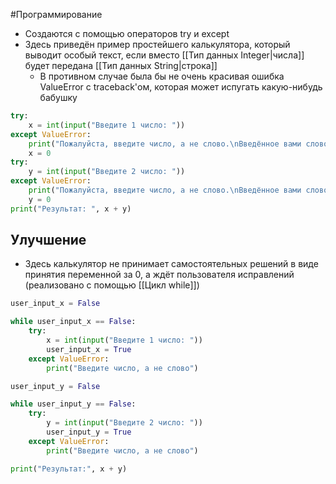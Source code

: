 #Программирование 
- Создаются с помощью операторов try и except
- Здесь приведён пример простейшего калькулятора, который выводит особый текст, если вместо [[Тип данных Integer|числа]] будет передана [[Тип данных String|строка]] 
	- В противном случае была бы не очень красивая ошибка ValueError c traceback'ом, которая может испугать какую-нибудь бабушку 
```python
try:
    x = int(input("Введите 1 число: "))
except ValueError:
    print("Пожалуйста, введите число, а не слово.\nВведённое вами слово будет принято за 0")
    x = 0
try:
    y = int(input("Введите 2 число: "))
except ValueError:
    print("Пожалуйста, введите число, а не слово.\nВведённое вами слово было принято за 0")
    y = 0
print("Результат: ", x + y)
```
## Улучшение 
- Здесь калькулятор не принимает самостоятельных решений в виде принятия переменной за 0, а ждёт пользователя исправлений (реализовано с помощью [[Цикл while]])
```python
user_input_x = False

while user_input_x == False:
    try:
        x = int(input("Введите 1 число: "))
        user_input_x = True
    except ValueError:
        print("Введите число, а не слово")

user_input_y = False

while user_input_y == False:
    try:
        y = int(input("Введите 2 число: "))
        user_input_y = True
    except ValueError:
        print("Введите число, а не слово")

print("Результат:", x + y)
```